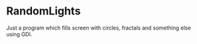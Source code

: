 # RandomLights

Just a program which fills screen with circles, fractals and something else using GDI.
